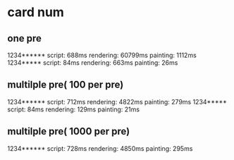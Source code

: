 
# card num #

## one pre ##
1234****** script: 688ms rendering: 60799ms painting: 1112ms
1234***** script: 84ms rendering: 663ms painting: 26ms

## multilple pre( 100 per pre) ##
1234****** script: 712ms rendering: 4822ms painting: 279ms
1234***** script: 84ms rendering: 129ms painting: 21ms


## multilple pre( 1000 per pre) ##
1234****** script: 728ms rendering: 4850ms painting: 295ms
